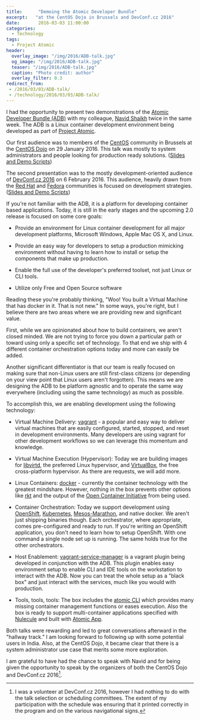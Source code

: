 ```yaml
---
title:      "Demoing the Atomic Developer Bundle"
excerpt:   "at the CentOS Dojo in Brussels and DevConf.cz 2016"
date:       2016-03-03 11:00:00
categories:
  - Technology
tags:
  - Project Atomic
header:
  overlay_image: "/img/2016/ADB-talk.jpg"
  og_image: "/img/2016/ADB-talk.jpg"
  teaser: "/img/2016/ADB-talk.jpg"
  caption: "Photo credit: author"
  overlay_filter: 0.3
redirect_from:
 - /2016/03/03/ADB-talk/
 - /technology/2016/03/03/ADB-talk/
---
```


I had the opportunity to present two demonstrations of the [Atomic
Developer Bundle (ADB)](https://github.com/projectatomic/adb-atomic-developer-bundle)
with my colleague, [Navid Shaikh](https://twitter.com/swordphilic)
twice in the same week.  The ADB is a Linux container development
environment being developed as part of [Project
Atomic](https://projectatomic.io).

Our first audience was to members of the [CentOS](http://www.centos.org)
community in Brussels at the
[CentOS Dojo](https://wiki.centos.org/Events/Dojo/Brussels2016)
on 29 January 2016.  This talk was mostly to system administrators
and people looking for production ready solutions.
([Slides and Demo Scripts](https://github.com/bexelbie/bexelbie-talks-demos/tree/master/CentOS.Dojo.Brussels.2016))

The second presentation was to the mostly development-oriented
audience of [DevConf.cz 2016](http://devconf.cz/) on 6 February 2016.
This audience, heavily drawn from the [Red Hat](https://community.redhat.com) and
[Fedora](https://fedoraproject.org) communities is focused on
development strategies.
([Slides and Demo Scripts](https://github.com/bexelbie/bexelbie-talks-demos/tree/master/DevConf.cz.2016))

If you're not familiar with the ADB, it is a platform for developing
container based applications.  Today, it is still in the early
stages and the upcoming 2.0 release is focused on some core goals:

* Provide an environment for Linux container development for all
  major development platforms, Microsoft Windows, Apple Mac OS X, and
  Linux.

* Provide an easy way for developers to setup a production mimicking
  environment without having to learn how to install or setup the
  components that make up production.

* Enable the full use of the developer's preferred toolset, not
  just Linux or CLI tools.

* Utilize only Free and Open Source software

Reading these you're probably thinking, "Woo! You built a Virtual
Machine that has docker in it. That is not new."  In some ways,
you're right, but I believe there are two areas where we are providing
new and significant value.

First, while we are opinionated about how to build containers, we
aren't closed minded.  We are not trying to force you down a
particular path or toward using only a specific set of technology.
To that end we ship with 4 different container orchestration options
today and more can easily be added.

Another significant differentiator is that
our team is really focused on making sure that non-Linux users are
still first-class citizens (or depending on your view point that
Linux users aren't forgotten).  This means we are designing the ADB
to be platform agnostic and to operate the same way everywhere
(including using the same technology) as much as possible.

To accomplish this, we are enabling development using the following
technology:

* Virtual Machine Delivery: [vagrant](https://www.vagrantup.com) - a
  popular and easy way to deliver virtual machines that are easily
  configured, started, stopped, and reset in development environments.
  Many developers are using vagrant for other development workflows
  so we can leverage this momentum and knowledge.

* Virtual Machine Execution (Hypervisor): Today we are building
  images for [libvirtd](http://libvirt.org), the preferred Linux
  hypervisor, and [VirtualBox](https://www.virtualbox.org), the
  free cross-platform hypervisor.  As there are requests, we will
  add more.

* Linux Containers: [docker](https://www.docker.io) - currently the
  container technology with the greatest mindshare.  However, nothing
  in the box prevents other options like
  [rkt](https://github.com/coreos/rkt) and the output of the [Open
  Container Initiative](https://www.opencontainers.org) from being used.

* Container Orchestration: Today we support development using
  [OpenShift](https://www.openshift.org),
  [Kubernetes](https://kubernetes.io),
  [Mesos-Marathon](https://mesosphere.github.io/marathon/), and
  native docker.  We aren't just shipping binaries though.  Each
  orchestrator, where appropriate, comes pre-configured and ready
  to run.  If you're writing an OpenShift application, you don't
  need to learn how to setup OpenShift.  With one command a single
  node set up is running.  The same holds true for the other
  orchestrators.

* Host Enablement:
  [vagrant-service-manager](https://github.com/projectatomic/vagrant-service-manager/)
  is a vagrant plugin being developed in conjunction with the ADB.
  This plugin enables easy environment setup to enable CLI and IDE
  tools on the workstation to interact with the ADB.  Now you can
  treat the whole setup as a "black box" and just interact with the
  services, much like you would with production.

* Tools, tools, tools: The box includes the [atomic CLI](https://github.com/projectatomic/atomic)
  which provides many missing container management functions or
  eases execution.  Also the box is ready to support multi-container
  applications specified with
  [Nulecule](http://www.projectatomic.io/docs/nulecule/) and built
  with [Atomic App](https://github.com/projectatomic/atomicapp).

Both talks were rewarding and led to great conversations afterward
in the "hallway track."  I am looking forward to following up with
some potential users in India.  Also, at the CentOS Dojo, it became
clear that there is a system administrator use case that merits
some more exploration.

I am grateful to have had the chance to speak with Navid and for
being given the opportunity to speak by the organizers of both the
CentOS Dojo and DevConf.cz 2016[^1].

[^1]: I was a volunteer at DevConf.cz 2016, however I had nothing to do with the talk selection or scheduling committees.  The extent of my participation with the schedule was ensuring that it printed correctly in the program and on the various navigational signs.
